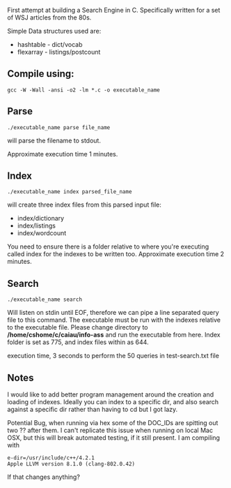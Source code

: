 
  
First attempt at building a Search Engine in C. Specifically written for a set of WSJ articles from the 80s. 

Simple Data structures used are:

- hashtable - dict/vocab
- flexarray - listings/postcount



## Compile using:
    gcc -W -Wall -ansi -o2 -lm *.c -o executable_name


## Parse
    ./executable_name parse file_name

will parse the filename to stdout.

Approximate execution time 1 minutes.

## Index
    ./executable_name index parsed_file_name

will create three index files from this parsed input file:

 - index/dictionary
 - index/listings
 - index/wordcount
 

You need to ensure there is a folder relative to where you're executing called index for the indexes to be written too.
Approximate execution time 2 minutes.

## Search
    ./executable_name search

Will listen on stdin until EOF, therefore we can pipe a line separated query file to this command. The executable must be run with the indexes relative to the executable file. Please change directory to **/home/cshome/c/caiau/info-ass** and run the executable from here. Index folder is set as 775, and index files within as 644.

execution time, 3 seconds to perform the 50 queries in test-search.txt file
    
## Notes

I would like to add better program management around the creation and loading of indexes. Ideally you can index to a specific dir, and also search against a specific dir rather than having to cd but I got lazy.

Potential Bug, when running via hex some of the DOC_IDs are spitting out two ?? after them. I can't replicate this issue when running on local Mac OSX, but this will break automated testing, if it still present. I am compiling with 

    e-dir=/usr/include/c++/4.2.1
    Apple LLVM version 8.1.0 (clang-802.0.42)

If that changes anything?